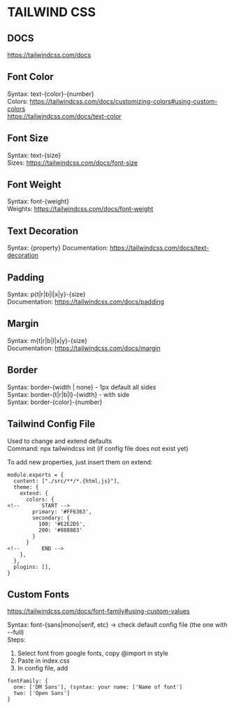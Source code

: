 # TAILWIND CSS

## DOCS
https://tailwindcss.com/docs

## Font Color

Syntax: text-{color}-{number} <br />
Colors: https://tailwindcss.com/docs/customizing-colors#using-custom-colors <br />
https://tailwindcss.com/docs/text-color

## Font Size

Syntax: text-{size} <br />
Sizes: https://tailwindcss.com/docs/font-size <br />

## Font Weight

Syntax: font-{weight} <br />
Weights: https://tailwindcss.com/docs/font-weight <br />

## Text Decoration

Syntax: {property}
Documentation: https://tailwindcss.com/docs/text-decoration 

## Padding

Syntax: p{t|r|b|l|x|y}-{size} <br />
Documentation: https://tailwindcss.com/docs/padding

## Margin

Syntax: m{t|r|b|l|x|y}-{size} <br />
Documentation: https://tailwindcss.com/docs/margin

## Border

Syntax: border-{width | none} - 1px default all sides <br />
Syntax: border-{t|r|b|l}-{width} - with side <br />
Syntax: border-{color}-{number} <br />

## Tailwind Config File
Used to change and extend defaults <br />
Command: npx tailwindcss init (if config file does not exist yet) <br />

To add new properties, just insert them on extend: <br />
```
module.exports = {
  content: ["./src/**/*.{html,js}"],
  theme: {
    extend: {
      colors: {
<!--       START -->
        primary: '#FF6363',
        secondary: {
          100: '#E2E2D5',
          200: '#888883'
        }
      }
<!--       END -->
    },
  },
  plugins: [],
}
```

## Custom Fonts
https://tailwindcss.com/docs/font-family#using-custom-values <br />

Syntax: font-{sans|mono|serif, etc} -> check default config file (the one with --full) <br />
Steps: 
1. Select font from google fonts, copy @import in style
2. Paste in index.css
3. In config file, add 
```
fontFamily: {
  one: ['DM Sans'], (syntax: your name: ['Name of font']
  two: ['Open Sans']
}
```
